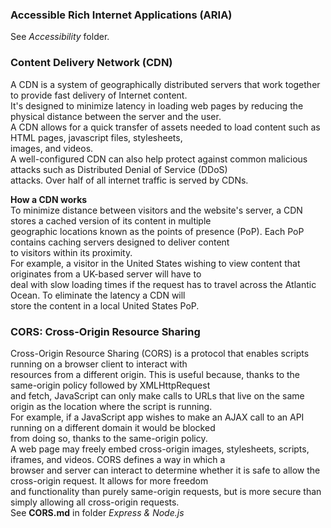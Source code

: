 ### Accessible Rich Internet Applications (ARIA)
See *Accessibility* folder.

### Content Delivery Network (CDN)
A CDN is a system of geographically distributed servers that work together to provide fast delivery of Internet content.  
It's designed to minimize latency in loading web pages by reducing the physical distance between the server and the user.  
A CDN allows for a quick transfer of assets needed to load content such as HTML pages, javascript files, stylesheets,  
images, and videos.  
A well-configured CDN can also help protect against common malicious attacks such as Distributed Denial of Service (DDoS)  
attacks. Over half of all internet traffic is served by CDNs.

**How a CDN works**  
To minimize distance between visitors and the website's server, a CDN stores a cached version of its content in multiple  
geographic locations known as the points of presence (PoP). Each PoP contains caching servers designed to deliver content  
to visitors within its proximity.  
For example, a visitor in the United States wishing to view content that originates from a UK-based server will have to  
deal with slow loading times if the request has to travel across the Atlantic Ocean. To eliminate the latency a CDN will  
store the content in a local United States PoP.

### CORS: Cross-Origin Resource Sharing
Cross-Origin Resource Sharing (CORS) is a protocol that enables scripts running on a browser client to interact with  
resources from a different origin. This is useful because, thanks to the same-origin policy followed by XMLHttpRequest  
and fetch, JavaScript can only make calls to URLs that live on the same origin as the location where the script is running.  
For example, if a JavaScript app wishes to make an AJAX call to an API running on a different domain it would be blocked  
from doing so, thanks to the same-origin policy.  
A web page may freely embed cross-origin images, stylesheets, scripts, iframes, and videos. CORS defines a way in which a  
browser and server can interact to determine whether it is safe to allow the cross-origin request. It allows for more freedom  
and functionality than purely same-origin requests, but is more secure than simply allowing all cross-origin requests.   
See **CORS.md** in folder *Express & Node.js*  

